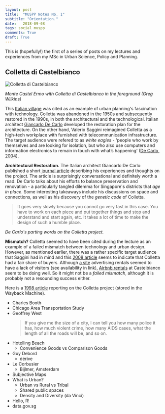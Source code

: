 ```yaml
---
layout: post
title:  "MUSPP Notes No. 1"
subtitle: "Orientation."
date:   2018-09-08
tags: social muspp
comments: True
draft: True
---
```


<div class='note note-left'>
	This is (hopefully!) the first of a series of posts on my lectures and experiences from my MSc in Urban Science, Policy and Planning.
</div>

## Colletta di Castelbianco

![Colletta di Castelbianco](https://upload.wikimedia.org/wikipedia/en/e/ec/Montecastelermo.jpg)

*Monte Castel Ermo with Colletta di Castelbianco in the foreground (Greg Wilkins)*

This [Italian village](https://en.wikipedia.org/wiki/Colletta_di_Castelbianco) was cited as an example of urban planning's fascination with technology. Colletta was abandoned in the 1950s and subsequently restored in the 1990s, in both the architectural and the technological. Italian architect [Giancarlo De Carlo](https://en.wikipedia.org/wiki/Giancarlo_De_Carlo) developed the restoration plan for the architecture. On the other hand, Valerio Saggini reimagined Colletta as a high-tech workplace with furnished with telecommunication infrastructure. The target audience were refered to as *white eagles* - 'people who work by themselves and are looking for isolation, but who also use computers and information electronics to remain in touch with what’s happening' ([De Carlo, 2004](https://placesjournal.org/assets/legacy/pdfs/colletta-di-castelbianco.pdf)).

**Architectural Restoration.** The Italian architect Giancarlo De Carlo published a short [journal article](https://placesjournal.org/assets/legacy/pdfs/colletta-di-castelbianco.pdf) describing his experiences and thoughts on the project. The article is surprisingly conversational and definitely worth a read. De Carlo talks about his efforts to balance preservation and renovation - a particularly tangled dilemma for Singapore's districts that *age in place*. Some interesting takeaways include his discussions on space and connections, as well as his discovery of the *genetic code* of Colletta. 

> It goes very slowly because you cannot go very fast in this case. You have to work on each piece and put together things and stop and understand and start again, etc. It takes a lot of time to make the design of such a humble place.

*De Carlo's parting words on the Colletta project.*

**Mismatch?** Colletta seemed to have been cited during the lecture as an example of a failed mismatch between technology and urban design. However, as mentioned earlier, there was a rather specific target audience that Saggini had in mind and this [2008 article](http://www.italymagazine.com/featured-story/colletta-di-castelbianco-liguria) seems to indicate that Colletta had a fair share of buyers. Although [a site](https://colletta.it) advertising rentals seemed to have a lack of visitors (see availability in link), [Airbnb rentals](https://www.airbnb.com.sg/s/Castelbianco--Italy) at Castelbianco seem to be doing well. So it might not be a *failed mismatch*, although it is probably not a resounding success either.

Here is a [1998 article](https://web.archive.org/web/20180119205934/https://www.teleura.com/article/articleview/13/1/14/index.html) reporting on the Colletta project (stored in the Wayback Machine).

- Charles Booth
- Chicago Area Transportation Study
- Geoffrey West
	> If you give me the size of a city, I can tell you how many police it has, how much violent crime, how many AIDS cases, what the length of all the roads will be, and so on.
- Hotelling Beach
	- Convenience Goods vs Comparison Goods
- Guy Debord
	- dérive
- Le Corbusier
	- Bijlmer, Amsterdam
- Subjective Maps
- What is Urban?
	- Urban vs Rural vs Tribal
	- Shared public spaces
	- Density and Diversity (da Vinci)
- Hello, R!
- data.gov.sg
